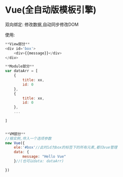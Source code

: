 # Vue(全自动版模板引擎)
双向绑定: 修改数据,自动同步修改DOM

使用: 

```javascript
**View部分**
<div id='box'>
	<div>{{message}}</div>
</div>

**Module部分**
var dataArr = [
	{
		title: xx,
		id: 0
	},
	{
		title: xx,
		id: 0
	},
	...
	
]


**VM部分**
//根实例,传入一个选项参数
new Vue({
	ele:'#box'//此时id为box的标签下的所有元素,都归vue管理
	data: {
		message: "Hello Vue"
	}//(也可以data: dataArr)
	
})



```

